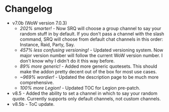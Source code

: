 # Changelog

* v7.0b (WoW version 7.0.3)
  * *202% smarter!* - Now SRQ will choose a group channel to say your random stuff in by default. If you don't pass a channel with the slash command, SRQ will choose from default chat channels in this order: Instance, Raid, Party, Say.
  * *457% less confusing versioning!* - Updated versioning system. Now major version number will follow the current WoW version number. I don't know why I didn't do it this way before.
  * *89% more generic!* - Added more generic quotesets. This should make the addon pretty decent out of the box for most use cases.
  * *~969% wordier!* - Updated the description page to be much more comprehensive.
  * *100% more Legion!* - Updated TOC for Legion pre-patch.
* v8.5 - Added the ability to set a channel in which to say your random quote. Currently supports only default channels, not custom channels.
* v8.5b - ToC update.
